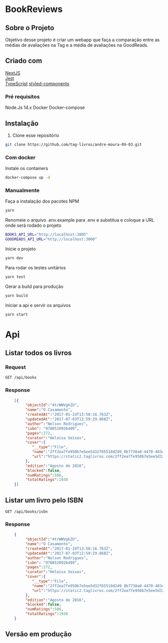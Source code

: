# BookReviews

## Sobre o Projeto
Objetivo desse projeto é criar um webapp que faça a comparação entre as médias de avaliações na Tag e a média de avaliações na GoodReads.

## Criado com

[NextJS](https://nextjs.org)  
[Jest](https://jestjs.io)  
[TypeScript](https://www.typescriptlang.org)
[styled-components](https://styled-components.com)
### Pré requisitos
Node.Js 14.x
Docker
Docker-compose
## Instalação

1. Clone esse repositório
```sh
git clone https://github.com/tag-livros/andre-moura-09-03.git
```

### Com docker
Instale os containers
```sh
docker-compose up -d
```

### Manualmente

 Faça a instalação dos pacotes NPM
```sh
yarn
```
 Renomeie o arquivo .env.example para .env e substitua e coloque a URL onde será rodado o projeto
```sh
BOOKS_API_URL="http://localhost:3005"
GOODREADS_API_URL="http://localhost:3000"
``` 
Inicie o projeto
```sh
yarn dev
```
Para rodar os testes unitários
```sh
yarn test
```
Gerar a build para produção
```sh
yarn build
```

Iniciar a api e servir os arquivos
```sh
yarn start
```
# Api

## Listar todos os livros
### Request
`GET /api/books`

### Response
```json
    [{
         "objectId":"4trWWVgkZU",
         "name":"O Casamento",
         "createdAt":"2017-01-24T13:58:16.763Z",
         "updatedAt":"2017-07-03T12:59:29.868Z",
         "author":"Nelson Rodrigues",
         "isbn": "9788520926499",
         "pages":272,
         "curator":"Heloisa Seixas",
         "cover":{
            "__type":"File",
            "name":"2ff2ea7fe950b7e5ee5d32f65510d249_0b7738a0-4470-483e-9373-7a8581472359.jpg",
            "url":"https://static2.taglivros.com/2ff2ea7fe950b7e5ee5d32f65510d249_0b7738a0-4470-483e-9373-7a8581472359.jpg"
         },
         "edition":"Agosto de 2016",
         "blocked":false,
         "numRatings":506,
         "totalRatings":1938
    }]
```
## Listar um livro pelo ISBN

`GET /api/books/isbn`

### Response
```json
    {
         "objectId":"4trWWVgkZU",
         "name":"O Casamento",
         "createdAt":"2017-01-24T13:58:16.763Z",
         "updatedAt":"2017-07-03T12:59:29.868Z",
         "author":"Nelson Rodrigues",
         "isbn": "9788520926499",
         "pages":272,
         "curator":"Heloisa Seixas",
         "cover":{
            "__type":"File",
            "name":"2ff2ea7fe950b7e5ee5d32f65510d249_0b7738a0-4470-483e-9373-7a8581472359.jpg",
            "url":"https://static2.taglivros.com/2ff2ea7fe950b7e5ee5d32f65510d249_0b7738a0-4470-483e-9373-7a8581472359.jpg"
         },
         "edition":"Agosto de 2016",
         "blocked":false,
         "numRatings":506,
         "totalRatings":1938
    }

```
## Versão em produção  
